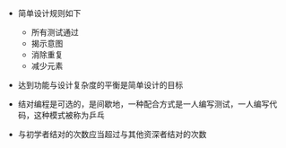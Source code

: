 - 简单设计规则如下
  - 所有测试通过
  - 揭示意图
  - 消除重复
  - 减少元素

- 达到功能与设计复杂度的平衡是简单设计的目标

- 结对编程是可选的，是间歇地，一种配合方式是一人编写测试，一人编写代码，这种模式被称为乒乓

- 与初学者结对的次数应当超过与其他资深者结对的次数